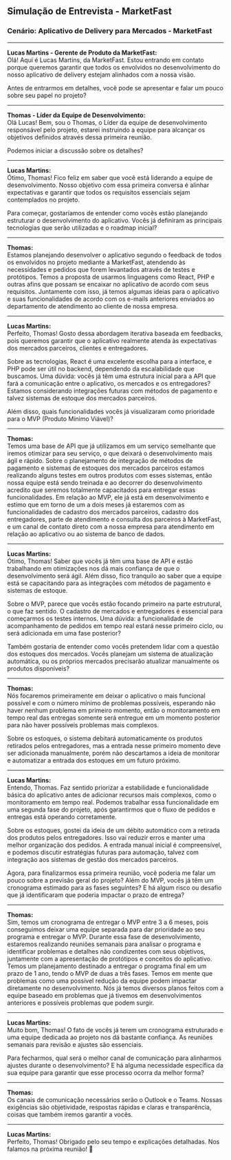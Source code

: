 ## Simulação de Entrevista - MarketFast

### Cenário: Aplicativo de Delivery para Mercados - MarketFast

---

**Lucas Martins - Gerente de Produto da MarketFast:**  
Olá! Aqui é Lucas Martins, da MarketFast. Estou entrando em contato porque queremos garantir que todos os envolvidos no desenvolvimento do nosso aplicativo de delivery estejam alinhados com a nossa visão.  

Antes de entrarmos em detalhes, você pode se apresentar e falar um pouco sobre seu papel no projeto?

---

**Thomas - Líder da Equipe de Desenvolvimento:**  
Olá Lucas! Bem, sou o Thomas, o Líder da equipe de desenvolvimento responsável pelo projeto, estarei instruindo a equipe para alcançar os objetivos definidos através dessa primeira reunião.  

Podemos iniciar a discussão sobre os detalhes?

---

**Lucas Martins:**  
Ótimo, Thomas! Fico feliz em saber que você está liderando a equipe de desenvolvimento. Nosso objetivo com essa primeira conversa é alinhar expectativas e garantir que todos os requisitos essenciais sejam contemplados no projeto.  

Para começar, gostaríamos de entender como vocês estão planejando estruturar o desenvolvimento do aplicativo. Vocês já definiram as principais tecnologias que serão utilizadas e o roadmap inicial?

---

**Thomas:**  
Estamos planejando desenvolver o aplicativo segundo o feedback de todos os envolvidos no projeto mediante a MarketFast, atendendo às necessidades e pedidos que forem levantados através de testes e protótipos. Temos a proposta de usarmos linguagens como React, PHP e outras afins que possam se encaixar no aplicativo de acordo com seus requisitos. Juntamente com isso, já temos algumas ideias para o aplicativo e suas funcionalidades de acordo com os e-mails anteriores enviados ao departamento de atendimento ao cliente de nossa empresa.

---

**Lucas Martins:**  
Perfeito, Thomas! Gosto dessa abordagem iterativa baseada em feedbacks, pois queremos garantir que o aplicativo realmente atenda às expectativas dos mercados parceiros, clientes e entregadores.  

Sobre as tecnologias, React é uma excelente escolha para a interface, e PHP pode ser útil no backend, dependendo da escalabilidade que buscamos. Uma dúvida: vocês já têm uma estrutura inicial para a API que fará a comunicação entre o aplicativo, os mercados e os entregadores? Estamos considerando integrações futuras com métodos de pagamento e talvez sistemas de estoque dos mercados parceiros.  

Além disso, quais funcionalidades vocês já visualizaram como prioridade para o MVP (Produto Mínimo Viável)?

---

**Thomas:**  
Temos uma base de API que já utilizamos em um serviço semelhante que iremos otimizar para seu serviço, o que deixará o desenvolvimento mais ágil e rápido. Sobre o planejamento de integração de métodos de pagamento e sistemas de estoques dos mercados parceiros estamos realizando alguns testes em outros produtos com esses sistemas, então nossa equipe está sendo treinada e ao decorrer do desenvolvimento acredito que seremos totalmente capacitados para entregar essas funcionalidades. Em relação ao MVP, ele já está em desenvolvimento e estimo que em torno de um a dois meses já estaremos com as funcionalidades de cadastro dos mercados parceiros, cadastro dos entregadores, parte de atendimento e consulta dos parceiros à MarketFast, e um canal de contato direto com a nossa empresa para atendimento em relação ao aplicativo ou ao sistema de banco de dados.

---

**Lucas Martins:**  
Ótimo, Thomas! Saber que vocês já têm uma base de API e estão trabalhando em otimizações nos dá mais confiança de que o desenvolvimento será ágil. Além disso, fico tranquilo ao saber que a equipe está se capacitando para as integrações com métodos de pagamento e sistemas de estoque.  

Sobre o MVP, parece que vocês estão focando primeiro na parte estrutural, o que faz sentido. O cadastro de mercados e entregadores é essencial para começarmos os testes internos. Uma dúvida: a funcionalidade de acompanhamento de pedidos em tempo real estará nesse primeiro ciclo, ou será adicionada em uma fase posterior?  

Também gostaria de entender como vocês pretendem lidar com a questão dos estoques dos mercados. Vocês planejam um sistema de atualização automática, ou os próprios mercados precisarão atualizar manualmente os produtos disponíveis?

---

**Thomas:**  
Nós focaremos primeiramente em deixar o aplicativo o mais funcional possível e com o número mínimo de problemas possíveis, esperando não haver nenhum problema em primeiro momento, então o monitoramento em tempo real das entregas somente será entregue em um momento posterior para não haver possíveis problemas mais complexos.  

Sobre os estoques, o sistema debitará automaticamente os produtos retirados pelos entregadores, mas a entrada nesse primeiro momento deve ser adicionada manualmente, porém não descartamos a ideia de monitorar e automatizar a entrada dos estoques em um futuro próximo.

---

**Lucas Martins:**  
Entendo, Thomas. Faz sentido priorizar a estabilidade e funcionalidade básica do aplicativo antes de adicionar recursos mais complexos, como o monitoramento em tempo real. Podemos trabalhar essa funcionalidade em uma segunda fase do projeto, após garantirmos que o fluxo de pedidos e entregas está operando corretamente.  

Sobre os estoques, gostei da ideia de um débito automático com a retirada dos produtos pelos entregadores. Isso vai reduzir erros e manter uma melhor organização dos pedidos. A entrada manual inicial é compreensível, e podemos discutir estratégias futuras para automação, talvez com integração aos sistemas de gestão dos mercados parceiros.  

Agora, para finalizarmos essa primeira reunião, você poderia me falar um pouco sobre a previsão geral do projeto? Além do MVP, vocês já têm um cronograma estimado para as fases seguintes? E há algum risco ou desafio que já identificaram que poderia impactar o prazo de entrega?

---

**Thomas:**  
Sim, temos um cronograma de entregar o MVP entre 3 a 6 meses, pois conseguimos deixar uma equipe separada para dar prioridade ao seu programa e entregar o MVP. Durante essa fase de desenvolvimento, estaremos realizando reuniões semanais para analisar o programa e identificar problemas e detalhes não condizentes com seus objetivos, juntamente com a apresentação de protótipos e conceitos do aplicativo. Temos um planejamento destinado a entregar o programa final em um prazo de 1 ano, tendo o MVP de duas a três fases. Temos em mente que problemas como uma possível redução da equipe podem impactar diretamente no desenvolvimento. Nós já temos diversos planos feitos com a equipe baseado em problemas que já tivemos em desenvolvimentos anteriores e possíveis problemas que podem surgir.

---

**Lucas Martins:**  
Muito bom, Thomas! O fato de vocês já terem um cronograma estruturado e uma equipe dedicada ao projeto nos dá bastante confiança. As reuniões semanais para revisão e ajustes são essenciais.  

Para fecharmos, qual será o melhor canal de comunicação para alinharmos ajustes durante o desenvolvimento? E há alguma necessidade específica da sua equipe para garantir que esse processo ocorra da melhor forma?

---

**Thomas:**  
Os canais de comunicação necessários serão o Outlook e o Teams. Nossas exigências são objetividade, respostas rápidas e claras e transparência, coisas que também iremos garantir a vocês.

---

**Lucas Martins:**  
Perfeito, Thomas! Obrigado pelo seu tempo e explicações detalhadas. Nos falamos na próxima reunião! 🚀
